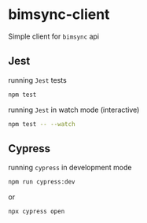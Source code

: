 # bimsync-client
Simple client for `bimsync` api

## Jest
running `Jest` tests

```bash
npm test
```

running `Jest` in watch mode (interactive)

```bash
npm test -- --watch
```

## Cypress
running `cypress` in development mode

```bash
npm run cypress:dev
```

or

```bash
npx cypress open
```
